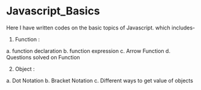 # Javascript_Basics

Here I have written codes on the basic topics of Javascript. which includes-

1. Function :

a. function declaration
b. function expression
c. Arrow Function
d. Questions solved on Function


2. Object :

a. Dot Notation
b. Bracket Notation
c. Different ways to get value of objects
